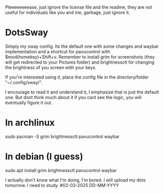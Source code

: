 Pleeeeeeeease, just ignore the license file and the readme, they are not useful for individuals like you and me, garbage, just ignore it.
# DotsSway
Simply my sway config. Its the default one with some changes and waybar implementation and a shortcut for pavucontrol with $mod(homekey)+Shift+v.
Remember to install grim for screenshots (they will get redirected to your Pictures folder) and brightnessctl for changing the brightness of you screen with your keys.

If you're interested using it, place the config file in the directory/folder "~/.config/sway/".

I encourage to read it and understand it, I emphasize that is just the default one. But dont think much about it if you cant see the logic, you will eventually figure it out.
# In archlinux
  sudo pacman -S grim brightnessctl pavucontrol waybar
# In debian (I guess)
  sudo apt install grim brightnessctl pavucontrol waybar


I actually don't know what I'm doing, I'm bored.
I will upload my dots tomorrow. I need to study. #02-03-2025 DD-MM-YYYY
